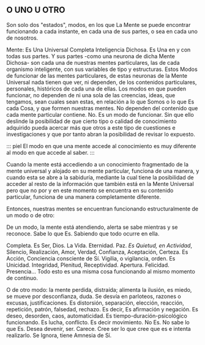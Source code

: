 ## O UNO U OTRO

Son solo dos "estados", modos, en los que La Mente se puede encontrar funcionando a cada instante, en cada una de sus partes, o sea en cada uno de nosotros.


Mente: Es Una Universal Completa Inteligencia Dichosa. Es Una en y con todas sus partes. Y sus partes -como una neurona de dicha Mente Dichosa- son cada una de nuestras mentes particulares, las de cada organismo inteligente, con sus variables de tipo y estructuras. Estos Modos de funcionar de las mentes particulares, de estas neuronas de la Mente Universal nada tienen que ver, ni dependen, de los contenidos particulares, personales, históricos de cada una de ellas. Los modos en que pueden funcionar, no dependen de ni una sola de las creencias, ideas, que tengamos, sean cuales sean estas, en relación a lo que Somos o lo que Es cada Cosa, y que formen nuestras mentes. No dependen del contenido que cada mente particular contiene. No. Es un modo de funcionar. Sin que ello deslinde la posibilidad de que cierto tipo o calidad de conocimiento adquirido pueda acercar más que otros a este tipo de cuestiones e investigaciones y que por tanto abran la posibilidad de revisar lo expuesto.

::: piel
El modo en que una mente accede al conocimiento es muy diferente al modo en que accede al saber.
:::

Cuando la mente está accediendo a un conocimiento fragmentado de la mente universal y alojado en su mente particular, funciona de una manera, y cuando esta se abre a la sabiduría, mediante la cual tiene la posibilidad de acceder al resto de la información que también está en la Mente Universal pero que no por y en este momento se encuentra en su contenido particular, funciona de una manera completamente diferente.


Entonces, nuestras mentes se encuentran funcionando estructuralmente de un modo o de otro:

De un modo, la mente está atendiendo, alerta se sabe mientras y se reconoce. Sabe lo que Es. Sabiendo que todo ocurre en ella.

Completa. Es Ser, Dios. La Vida. Eternidad. Paz. _Es Quietud, en Actividad_, Silencio, Realización, Amor, Verdad, Confianza, Aceptación, Certeza. Es Acción, Conciencia consciente de Sí. Vigilia, o vigilancia, orden. Es Unicidad. Integridad, Plenitud, Receptividad. Apertura. Felicidad. Presencia… Todo esto es una misma cosa funcionando al mismo momento de continuo.

O de otro modo: la mente perdida, distraída; alimenta la ilusión, es miedo, se mueve por desconfianza, duda. Se desvía en parloteos, razones o excusas, justificaciones. Es distorsión, separación, elección, reacción, repetición, patrón, falsedad, rechazo. Es decir, Es afirmación y negación. Es deseo, desorden, caos, automaticidad. Es tiempo-duración-psicológico funcionando. Es lucha, conflicto. Es decir movimiento. No Es. No sabe lo que Es. Desea devenir, ser. Carece. Cree ser lo que cree que es e intenta realizarlo. Se Ignora, tiene Amnesia de Sí.
